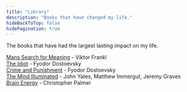 ```yaml
---
title: "Library"
description: "Books that have changed my life."
hideBackToTop: false
hidePagination: true
---
```


The books that have had the largest lasting impact on my life.

[Mans Search for Meaning](https://www.goodreads.com/book/show/4069.Man_s_Search_for_Meaning) - Viktor Frankl \
[The Idiot](https://www.goodreads.com/book/show/12505.The_Idiot) - Fyodor Dostoevsky \
[Crime and Punishment](https://www.goodreads.com/book/show/7144.Crime_and_Punishment) - Fyodor Dostoevsky \
[The Mind Illuminated](https://www.goodreads.com/book/show/25942786-the-mind-illuminated) - John Yates, Matthew Immergut, Jeremy Graves \
[Brain Energy](https://www.goodreads.com/book/show/61129785-brain-energy) - Christopher Palmer
